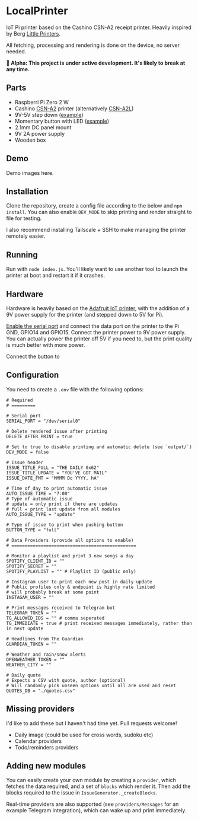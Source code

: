 # LocalPrinter

IoT Pi printer based on the Cashino CSN-A2 receipt printer. Heavily inspired by Berg [Little Printers](https://nordprojects.co/projects/littleprinters/). 

All fetching, processing and rendering is done on the device, no server needed.

**🚨 Alpha: This project is under active development. It's likely to break at any time.**

## Parts

* Raspberri Pi Zero 2 W
* Cashino [CSN-A2](https://www.alibaba.com/product-detail/CASHINO-58mm-Embedded-ticket-printer-CSN_60531714536.html) printer (alternatively [CSN-A2L](https://www.alibaba.com/product-detail/Cashino-CSN-A2-2inch-58mm-Kiosk_1600441215807.html?spm=a2700.galleryofferlist.normal_offer.d_title.658922e1AFb4oR))
* 9V-5V step down ([example](https://www.ebay.co.uk/itm/193632397779?var=493943066064))
* Momentary button with LED ([example](https://www.ebay.co.uk/itm/183415145654?var=690724911342))
* 2.1mm DC panel mount
* 9V 2A power supply
* Wooden box

## Demo

Demo images here.

## Installation

Clone the repository, create a config file according to the below and `npm install`. You can also enable `DEV_MODE` to skip printing and render straight to file for testing.

I also recommend installing Tailscale + SSH to make managing the printer remotely easier.

## Running

Run with `node index.js`. You'll likely want to use another tool to launch the printer at boot and restart it if it crashes.

## Hardware

Hardware is heavily based on the [Adafruit IoT printer](https://learn.adafruit.com/pi-thermal-printer), with the addition of a 9V power supply for the printer (and stepped down to 5V for Pi).

[Enable the serial port](https://learn.adafruit.com/adafruits-raspberry-pi-lesson-5-using-a-console-cable/enabling-serial-console#option-2-enabling-via-raspi-config-1961278-5) and connect the data port on the printer to the Pi GND, GPIO14 and GPIO15. Connect the printer power to 9V power supply. You can actually power the printer off 5V if you need to, but the print quality is much better with more power.

Connect the button to 

## Configuration

You need to create a `.env` file with the following options:

```
# Required
# =========

# Serial port
SERIAL_PORT = "/dev/serial0"

# Delete rendered issue after printing
DELETE_AFTER_PRINT = true

# Set to true to disable printing and automatic delete (see `output/`)
DEV_MODE = false

# Issue header
ISSUE_TITLE_FULL = "THE DAILY 0x62"
ISSUE_TITLE_UPDATE = "YOU'VE GOT MAIL"
ISSUE_DATE_FMT = "MMMM Do YYYY, hA"

# Time of day to print automatic issue
AUTO_ISSUE_TIME = "7:00"
# Type of automatic issue
# update = only print if there are updates
# full = print last update from all modules
AUTO_ISSUE_TYPE = "update"

# Type of issue to print when pushing button
BUTTON_TYPE = "full"

# Data Providers (provide all options to enable)
# ===============================================

# Monitor a playlist and print 3 new songs a day
SPOTIFY_CLIENT_ID = ""
SPOTIFY_SECRET = ""
SPOTIFY_PLAYLIST = "" # Playlist ID (public only)

# Instagram user to print each new post in daily update
# Public profiles only & endpoint is highly rate limited
# will probably break at some point
INSTAGAM_USER = ""

# Print messages received to Telegram bot
TELEGRAM_TOKEN = ""
TG_ALLOWED_IDS = "" # comma seperated
TG_IMMEDIATE = true # print received messages immediately, rather than in next update

# Headlines from The Guardian
GUARDIAN_TOKEN = ""

# Weather and rain/snow alerts
OPENWEATHER_TOKEN = ""
WEATHER_CITY = ""

# Daily quote
# Expects a CSV with quote, author (optional)
# Will randomly pick unseen options until all are used and reset
QUOTES_DB = "./quotes.csv"
```


## Missing providers

I'd like to add these but I haven't had time yet. Pull requests welcome!

* Daily image (could be used for cross words, sudoku etc)
* Calendar providers
* Todo/reminders providers

## Adding new modules

You can easily create your own module by creating a `provider`, which fetches the data required, and
a set of `blocks` which render it. Then add the blocks required to the issue in `IssueGenerator._createBlocks`.

Real-time providers are also supported (see `providers/Messages` for an example Telegram integration), which
can wake up and print immediately.
